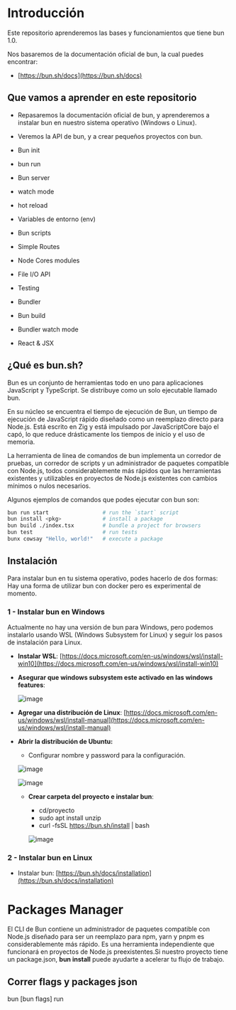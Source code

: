 # Introducción

Este repositorio aprenderemos las bases y funcionamientos que tiene bun 1.0.

Nos basaremos de la documentación oficial de bun, la cual puedes encontrar:

- [https://bun.sh/docs](https://bun.sh/docs)

## Que vamos a aprender en este repositorio

- Repasaremos la documentación oficial de bun, y aprenderemos a instalar bun en nuestro sistema operativo (Windows o Linux).
- Veremos la API de bun, y a crear pequeños proyectos con bun.

- Bun init
- bun run
- Bun server
- watch mode
- hot reload
- Variables de entorno (env)
- Bun scripts
- Simple Routes
- Node Cores modules
- File I/O API
- Testing
- Bundler
- Bun build
- Bundler watch mode
- React & JSX

## ¿Qué es bun.sh?

Bun es un conjunto de herramientas todo en uno para aplicaciones JavaScript y TypeScript. Se distribuye como un solo ejecutable llamado bun.

En su núcleo se encuentra el tiempo de ejecución de Bun, un tiempo de ejecución de JavaScript rápido diseñado como un reemplazo directo para Node.js. Está escrito en Zig y está impulsado por JavaScriptCore bajo el capó, lo que reduce drásticamente los tiempos de inicio y el uso de memoria.

La herramienta de línea de comandos de bun implementa un corredor de pruebas, un corredor de scripts y un administrador de paquetes compatible con Node.js, todos considerablemente más rápidos que las herramientas existentes y utilizables en proyectos de Node.js existentes con cambios mínimos o nulos necesarios.

Algunos ejemplos de comandos que podes ejecutar con bun son:

```bash
bun run start                 # run the `start` script
bun install <pkg>​             # install a package
bun build ./index.tsx         # bundle a project for browsers
bun test                      # run tests
bunx cowsay "Hello, world!"   # execute a package
```

## Instalación

Para instalar bun en tu sistema operativo, podes hacerlo de dos formas:
Hay una forma de utilizar bun con docker pero es experimental de momento.

### 1 - Instalar bun en Windows

  Actualmente no hay una versión de bun para Windows, pero podemos instalarlo usando WSL (Windows Subsystem for Linux) y seguir los pasos de instalación para Linux.
<!-- @import "[TOC]" {cmd="toc" depthFrom=1 depthTo=6 orderedList=false} -->

- **Instalar WSL**: [https://docs.microsoft.com/en-us/windows/wsl/install-win10](https://docs.microsoft.com/en-us/windows/wsl/install-win10)
- **Asegurar que windows subsystem este activado en las windows features**:

  ![image](https://github.com/facundocolavini/bun/assets/54385792/539e0276-43a1-4ede-9160-3be9d80f1b57)

- **Agregar una distribución de Linux**: [https://docs.microsoft.com/en-us/windows/wsl/install-manual](https://docs.microsoft.com/en-us/windows/wsl/install-manual)

- **Abrir la distribución de Ubuntu:**
  - Configurar nombre y password  para la configuración.
  
  ![image](https://github.com/facundocolavini/bun/assets/54385792/e62383bb-4f6a-4def-b8b4-1c908b327b43)

  ![image](https://github.com/facundocolavini/bun/assets/54385792/83d247af-cc5b-4f58-9e94-ad59184d0460)

  - **Crear carpeta del proyecto e instalar bun**:
    - cd/proyecto
    - sudo apt install unzip
    - curl -fsSL <https://bun.sh/install> | bash
  
    ![image](https://github.com/facundocolavini/bun/assets/54385792/a0601c0b-343d-4fb0-a42c-aeada11346ed)

### 2 - Instalar bun en Linux

- Instalar bun: [https://bun.sh/docs/installation](https://bun.sh/docs/installation)

# Packages Manager

El CLI de Bun contiene un administrador de paquetes compatible con Node.js diseñado para ser un reemplazo para npm, yarn y pnpm es considerablemente más rápido. Es una herramienta independiente que funcionará en proyectos de Node.js preexistentes.Si nuestro proyecto tiene un package.json, **bun install** puede ayudarte a acelerar tu flujo de trabajo.

## Correr flags y packages json

  bun [bun flags] run <script> [script flags]

  ```bash
  bun add zod@latest          To add a particular package
  bun add -d @types/figlet    Add types to devDependecies 
  bun add --dev @types/react  Add types to devDependecies 
  bun remove                  To remove a dependency
  bun update                  To update all dependencies to the latest version
  bun link                    Use bun link in a local directory to register the current package as a "linkable" package.
  bun pm                      The bun pm command group provides a set of utilities for working with Bun's package manager.

  CLI flags

  --force                     Overwrite existing files
  --no-install                Skip installing node_modules & tasks
  --no-git                    Don’t initialize a git repository
  --open                      Start & open in-browser after finish
  --watch                     To run a file in watch mode, use the --watch flag.
  --smol                      In memory-constrained environments, use the --smol flag to reduce memory usage at a cost to performance.
  ```

# Lifecycle scripts

  A diferencia de otros clientes de npm, Bun no ejecuta scripts de ciclo de vida arbitrarios como postinstall para las dependencias instaladas. Ejecutar scripts arbitrarios representa un posible riesgo de seguridad.

  Para indicar a Bun que permita scripts del ciclo de vida para un paquete en particular, agrega el paquete a trustedDependencies en tu archivo  package.json.
  
- preinstall: Se ejecuta antes de que el paquete sea instalado.
- postinstall: Se ejecuta después de que el paquete es instalado.
- preuninstall: Se ejecuta antes de que el paquete sea desinstalado.
- prepublishOnly: Se ejecuta antes de que el paquete sea publicado, pero solo cuando estás ejecutando npm publish.
  
# Workspaces

  Bun admite espacios de trabajo (workspaces) en el archivo package.json. Los espacios de trabajo facilitan el desarrollo de software complejo como un monorepo que consiste en varios paquetes independientes. Esta funcionalidad permite gestionar y organizar múltiples paquetes dentro del mismo repositorio, lo que simplifica el proceso de desarrollo y la gestión de dependencias en proyectos grandes y complejos.
  
  Beneficios de usar Workspaces:
  El código puede dividirse en partes lógicas. Si un paquete depende de otro, simplemente puedes agregarlo como una dependencia en package.json. Si el paquete b depende de a, bun install instalará tu paquete local en el directorio packages/a en node_modules en lugar de descargarlo del registro npm.

  Las dependencias pueden ser deduplicadas. Si a y b comparten una dependencia común, esta será elevada (hoisted) al directorio raíz node_modules. Esto reduce el uso redundante de espacio en disco y minimiza los problemas de "infierno de dependencias" asociados con tener múltiples versiones de un paquete instaladas simultáneamente.

- [Como podemos hacer workspaces](https://bun.sh/guides/install/workspaces)

# Plantillas (Templating)

## Bun init

  Crear un proyecto Bun vacío con el comando interactivo bun init.

  ```bash
  bun init            // bun init te ayuda a empezar con un proyecto mínimo.
  bun init -y         // Para aceptar automáticamente las configuraciones predeterminadas. 
  bun run index.ts    // Punto de entrada.
  ```

  **/bun-initial**

- index.ts
- .gitignore
- tsconfig.json (para el autocompletado del editor)
- README.md

  ![image](https://github.com/facundocolavini/bun/assets/54385792/cd21f49c-76ca-4608-bd2d-c3e2d4385b1d)

## Bun create

  Crea un nuevo proyecto Bun con bun create. Este es un comando flexible que se puede utilizar para crear un nuevo proyecto con un paquete npm create-<template>, un repositorio de GitHub o un template local.

  Si es un proyecto vacio se recomienda crearlo con **bun init**.

  Templates disponibles:
  
  ![image](https://github.com/facundocolavini/bun/assets/54385792/967f2f3c-14de-4037-ba87-c3737da6b5bc)

## Desde npm

  Suponiendo que no tengas un template local con el mismo nombre, este comando descargará y ejecutará el paquete create-<template> desde npm.

  ```bash
  
  bun create <template> [<destination>] // Es identico a npm install create-<template>
  
  // Ejemplo estas 2 lineas son iguales y hacen lo mismo:
  
  bun create remix
  bunx create-remix
  
  ```

## Desde Guithub

  Podemos descargar repositorios de Github a nuestro disco.
  Algunos templates creados por la comunidad de bun :

  <https://github.com/bun-community/create-templates>
  
  ```bash
  bun create <user>/<repo>
  bun create github.com/<user>/<repo>
  ```

  Opcionalmente, puedes especificar un nombre para la carpeta de destino. Si no se especifica ningún destino, se usará el nombre del repositorio.
  
  ```bash
  // https://github.com/facundocolavini/bun.git

  bun create <user>/<repo> mydir
  bun create github.com/<user>/<repo> mydir
  ```

  Bun realizará los siguientes pasos:

- Descargar el template.
- Copiar todos los archivos del template en la carpeta de destino.
- Instalar las dependencias con bun install.
- Inicializar un nuevo repositorio Git. Puedes evitar esto con la bandera --no-git.
- Ejecutar el script de inicio configurado en el template, si está definido.
  
Por defecto, Bun no sobrescribirá archivos existentes. Usa la bandera --force para sobrescribir archivos existentes si es necesario.

# Typescript
  
  Bun soporta nativamente TypeScript desde el principio. Todos los archivos son transpilados al vuelo por el rápido transpilador nativo de Bun antes de ser ejecutados. Similar a otras herramientas de construcción, Bun no realiza la comprobación de tipos; simplemente elimina las anotaciones de tipo del archivo.

## Configuraciónes necesarias

  ```bash
    bun add -d bun-types #  Install the TypeScript definitions for Bun's built-in APIs, install bun-types.
  ```

  Bun admite cosas como la espera en el nivel superior, JSX y las importaciones .ts extendidas, las cuales TypeScript no permite por defecto. A continuación, se muestra un conjunto de compilerOptions recomendadas para un proyecto de Bun, para que puedas utilizar estas características sin ver advertencias del compilador de TypeScript.

  ```bash
{
  "compilerOptions": {
    // add Bun type definitions
    "types": ["bun-types"],

    // enable latest features
    "lib": ["ESNext"],
    "module": "esnext",
    "target": "esnext",

    // if TS 5.x+
    "moduleResolution": "bundler",
    "noEmit": true,
    "allowImportingTsExtensions": true,
    "moduleDetection": "force",
    // if TS 4.x or earlier
    // "moduleResolution": "nodenext",

    "jsx": "react-jsx", // support JSX
    "allowJs": true, // allow importing `.js` from `.ts`

    // best practices
    "strict": true,
    "forceConsistentCasingInFileNames": true,
    "skipLibCheck": true,
    "composite": true,
    "downlevelIteration": true,
    "allowSyntheticDefaultImports": true
  }
}

  ```

# Variables de entorno

  Bun lee automáticamente tus archivos `.env` y proporciona formas idiomáticas de leer y escribir tus variables de entorno programáticamente. Además, algunos aspectos del comportamiento en tiempo de ejecución de Bun pueden ser configurados mediante variables de entorno específicas de Bun. Esto facilita la gestión de las variables de entorno y la configuración de la aplicación al utilizar Bun como herramienta de desarrollo.

## Configurar variables de entorno

  Bun lee automáticamente los siguientes archivos (listados en orden de creciente precedencia):

  **.env.defaults**
  **.env.local**
  **.env.development, .env.test, .env.production, respectivamente**
  **.env.local.js**
  **.env.local.json**
  **.env.local.yaml, .env.local.yml, respectivamente**
  **.env.local.toml**
  Se pueden modificar el valor de una variable de entorno de la siguiente forma

  ```bash
  process.env.FOO = "hello";
  o
  FOO=helloworld bun run dev
    
  ```

  Esto significa que las variables de entorno definidas en archivos con una precedencia más alta sobrescribirán las definidas en archivos con una precedencia más baja.

  Se podra leer las variables de entorno de la siguiente forma:

   ```bash
  process.env.API_TOKEN; // => "secret"
  o 
  Bun.env.API_TOKEN; // => "secret"
  ```

# JSX/TSX
  
Bun admite archivos .jsx y .tsx de forma predeterminada. El transpilador interno de Bun convierte la sintaxis JSX a JavaScript estándar antes de la ejecución.

## Configuración

 Bun lee tus archivos de configuración tsconfig.json o jsconfig.json para determinar cómo realizar la transformación JSX internamente. Para evitar el uso de alguno de estos, las siguientes opciones también se pueden definir en bunfig.toml.

 Se respetan las siguientes opciones del compilador:
  
- **jsx**: Cómo se transforman internamente las construcciones JSX a JavaScript estándar.
- **jsxFactory**: El nombre de función utilizado para representar las construcciones JSX. El valor predeterminado es "createElement". Esto es útil para bibliotecas como Preact que utilizan un nombre de función diferente ("h").
- **jsxFragmentFactory**: El nombre de la función utilizado para representar fragmentos JSX como <>Hello</>; solo aplicable cuando jsx es react. El valor predeterminado es "Fragment".
- **jsxImportSource**: El módulo desde el cual se importará la función del fabricante de componentes (createElement, jsx, jsxDEV, etc.). El valor predeterminado es "react". Esto será necesario normalmente al utilizar una biblioteca de componentes como Preact.
